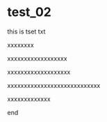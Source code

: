 # test_02

this is tset txt

xxxxxxxx

xxxxxxxxxxxxxxxxxx

xxxxxxxxxxxxxxxxxxx

xxxxxxxxxxxxxxxxxxxxxxxxxxxx

xxxxxxxxxxxxx

end